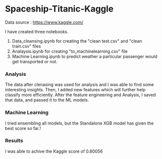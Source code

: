 # Spaceship-Titanic-Kaggle


Data source : https://www.kaggle.com/

I have created three notebooks.

1. Data_cleansing.ipynb for creating the "clean test.csv" and "clean train.csv" files
2. Analaysis.ipynb for creating "to_machinelearning.csv" file 
3. Machine Learning.ipynb to predict weather a particular passenger would get transported or not.

### Analysis
The data after clenasing was used for analysis and I was able to find some interesting insights. 
Then, I added new features which will further help classify more efficiently. After the feature engineering and Analysis, 
I saved that data, and passed it to the ML models. 

### Machine Learning
I tried ensembling all models, but the Standalone XGB model has given the best score so far.! 

### Results
I was able to achive the Kaggle score of 0.80056
